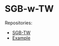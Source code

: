 # SGB-w-TW

Repositories:
* [SGB-TW](https://github.com/dgerod/sgb-tw)
* [Example](https://github.com/dgerod/sgb-tw_example)
